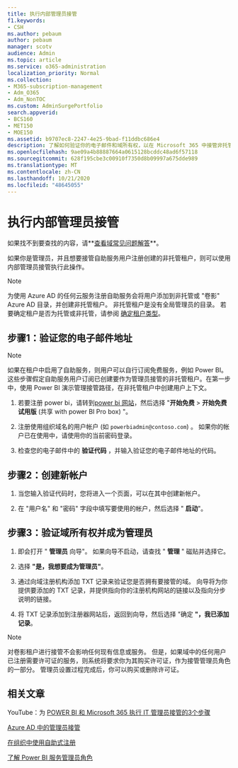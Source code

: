 ```yaml
---
title: 执行内部管理员接管
f1.keywords:
- CSH
ms.author: pebaum
author: pebaum
manager: scotv
audience: Admin
ms.topic: article
ms.service: o365-administration
localization_priority: Normal
ms.collection:
- M365-subscription-management
- Adm_O365
- Adm_NonTOC
ms.custom: AdminSurgePortfolio
search.appverid:
- BCS160
- MET150
- MOE150
ms.assetid: b9707ec8-2247-4e25-9bad-f11ddbc686e4
description: 了解如何验证你的电子邮件和域所有权，以在 Microsoft 365 中接管非托管租户
ms.openlocfilehash: 9ae09a4b88887664a0615128bcddc48ad6f57118
ms.sourcegitcommit: 628f195cbe3c00910f7350d8b09997a675dde989
ms.translationtype: MT
ms.contentlocale: zh-CN
ms.lasthandoff: 10/21/2020
ms.locfileid: "48645055"
---
```

# <a name="perform-an-internal-admin-takeover"></a>执行内部管理员接管

 如果找不到要查找的内容，请**[查看域常见问题解答](../setup/domains-faq.md)**。 

如果你是管理员，并且想要接管自助服务用户注册创建的非托管租户，则可以使用内部管理员接管执行此操作。

> [!NOTE]
> 为使用 Azure AD 的任何云服务注册自助服务会将用户添加到非托管或 "卷影" Azure AD 目录，并创建非托管租户。 非托管租户是没有全局管理员的目录。 若要确定租户是否为托管或非托管，请参阅 [确定租户类型](https://docs.microsoft.com/power-platform/admin/powerapps-gdpr-dsr-guide-systemlogs#determining-tenant-type)。 
  
## <a name="step-1-verify-your-email-address"></a>步骤1：验证您的电子邮件地址

> [!NOTE]
> 如果在租户中启用了自助服务，则用户可以自行订阅免费服务，例如 Power BI。 这些步骤假定自助服务用户订阅已创建要作为管理员接管的非托管租户。在第一步中，使用 Power BI 演示管理接管路径，在非托管租户中创建用户上下文。

1. 若要注册 power bi，请转到[power bi 网站](https://powerbi.com)，然后选择 "**开始免费**  >  **开始免费试用版** (共享 with power BI Pro box) "。 

2. 注册使用组织域名的用户帐户 (如 `powerbiadmin@contoso.com`) 。 如果你的帐户已在使用中，请使用你的当前密码登录。

3. 检查您的电子邮件中的 **验证代码** ，并输入验证您的电子邮件地址的代码。
    
## <a name="step-2-create-a-new-account"></a>步骤2：创建新帐户

1. 当您输入验证代码时，您将进入一个页面，可以在其中创建新帐户。 
    
2. 在 "用户名" 和 "密码" 字段中填写要使用的帐户，然后选择 " **启动**"。 
    
## <a name="step-3-verify-domain-ownership-and-become-the-admin"></a>步骤3：验证域所有权并成为管理员

1. 即会打开 " **管理员** 向导"。 如果向导不启动，请查找 " **管理** " 磁贴并选择它。 

2. 选择 **"是，我想要成为管理员"**。

3. 通过向域注册机构添加 TXT 记录来验证您是否拥有要接管的域。 向导将为你提供要添加的 TXT 记录，并提供指向你的注册机构网站的链接以及指向分步说明的链接。
    
4. 将 TXT 记录添加到注册器网站后，返回到向导，然后选择 "确定 **"，我已添加记录**。
    
> [!NOTE]
> 对卷影租户进行接管不会影响任何现有信息或服务。 但是，如果域中的任何用户已注册需要许可证的服务，则系统将要求你为其购买许可证，作为接管管理员角色的一部分。 管理员设置过程完成后，你可以购买或删除许可证。
  
## <a name="related-articles"></a>相关文章

YouTube：为 [POWER BI 和 Microsoft 365 执行 IT 管理员接管的3个步骤](https://www.youtube.com/watch?v=xt5EsrQBZZk)

[Azure AD 中的管理员接管](https://docs.microsoft.com/azure/active-directory/users-groups-roles/domains-admin-takeover)

[在组织中使用自助式注册](self-service-sign-up.md)
  
[了解 Power BI 服务管理员角色](https://docs.microsoft.com/power-bi/service-admin-role)


